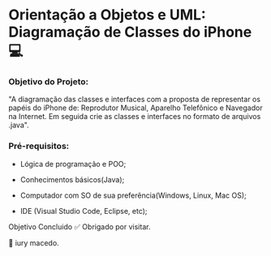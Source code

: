 # Orientação a Objetos e UML: Diagramação de Classes do iPhone 💻

### Objetivo do Projeto:
 "A diagramação das classes e interfaces com a proposta de representar os papéis do iPhone de: Reprodutor Musical, Aparelho Telefônico e Navegador na Internet. Em seguida crie as classes e interfaces no formato de arquivos .java".

### Pré-requisitos:

 - Lógica de programação e POO;

 - Conhecimentos básicos(Java);

 - Computador com SO de sua preferência(Windows, Linux, Mac OS);

 - IDE (Visual Studio Code, Eclipse, etc);


Objetivo Concluido ✅
Obrigado por visitar.

🧔 iury macedo.